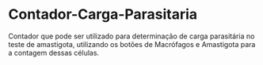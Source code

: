 # Contador-Carga-Parasitaria
Contador que pode ser utilizado para determinação de carga parasitária no teste de amastigota, utilizando os botões de Macrófagos e Amastigota para a contagem dessas células.
